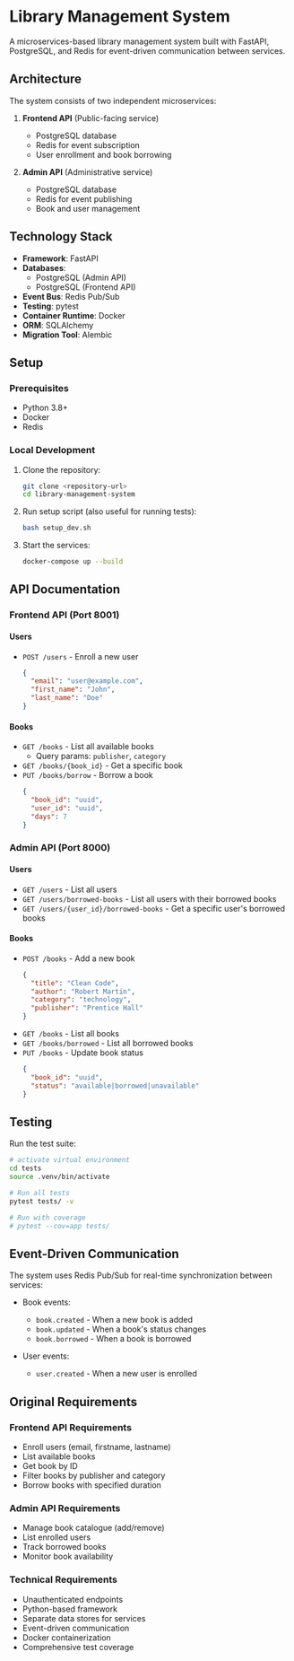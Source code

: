 # Library Management System

A microservices-based library management system built with FastAPI, PostgreSQL, and Redis for event-driven communication between services.

## Architecture

The system consists of two independent microservices:

1. **Frontend API** (Public-facing service)
   - PostgreSQL database
   - Redis for event subscription
   - User enrollment and book borrowing

2. **Admin API** (Administrative service)
   - PostgreSQL database
   - Redis for event publishing
   - Book and user management

## Technology Stack

- **Framework**: FastAPI
- **Databases**:
  - PostgreSQL (Admin API)
  - PostgreSQL (Frontend API)
- **Event Bus**: Redis Pub/Sub
- **Testing**: pytest
- **Container Runtime**: Docker
- **ORM**: SQLAlchemy
- **Migration Tool**: Alembic

## Setup

### Prerequisites

- Python 3.8+
- Docker
- Redis

### Local Development

1. Clone the repository:
   ```bash
   git clone <repository-url>
   cd library-management-system
   ```

2. Run setup script (also useful for running tests):
   ```bash
   bash setup_dev.sh
   ```

3. Start the services:
   ```bash
   docker-compose up --build
   ```

## API Documentation

### Frontend API (Port 8001)

#### Users
- `POST /users` - Enroll a new user
  ```json
  {
    "email": "user@example.com",
    "first_name": "John",
    "last_name": "Doe"
  }
  ```

#### Books
- `GET /books` - List all available books
  - Query params: `publisher`, `category`
- `GET /books/{book_id}` - Get a specific book
- `PUT /books/borrow` - Borrow a book
  ```json
  {
    "book_id": "uuid",
    "user_id": "uuid",
    "days": 7
  }
  ```

### Admin API (Port 8000)

#### Users
- `GET /users` - List all users
- `GET /users/borrowed-books` - List all users with their borrowed books
- `GET /users/{user_id}/borrowed-books` - Get a specific user's borrowed books

#### Books
- `POST /books` - Add a new book
  ```json
  {
    "title": "Clean Code",
    "author": "Robert Martin",
    "category": "technology",
    "publisher": "Prentice Hall"
  }
  ```
- `GET /books` - List all books
- `GET /books/borrowed` - List all borrowed books
- `PUT /books` - Update book status
  ```json
  {
    "book_id": "uuid",
    "status": "available|borrowed|unavailable"
  }
  ```

## Testing

Run the test suite:
```bash
# activate virtual environment
cd tests
source .venv/bin/activate

# Run all tests
pytest tests/ -v

# Run with coverage
# pytest --cov=app tests/
```

## Event-Driven Communication

The system uses Redis Pub/Sub for real-time synchronization between services:

- Book events:
  - `book.created` - When a new book is added
  - `book.updated` - When a book's status changes
  - `book.borrowed` - When a book is borrowed

- User events:
  - `user.created` - When a new user is enrolled

## Original Requirements

### Frontend API Requirements
- Enroll users (email, firstname, lastname)
- List available books
- Get book by ID
- Filter books by publisher and category
- Borrow books with specified duration

### Admin API Requirements
- Manage book catalogue (add/remove)
- List enrolled users
- Track borrowed books
- Monitor book availability

### Technical Requirements
- Unauthenticated endpoints
- Python-based framework
- Separate data stores for services
- Event-driven communication
- Docker containerization
- Comprehensive test coverage